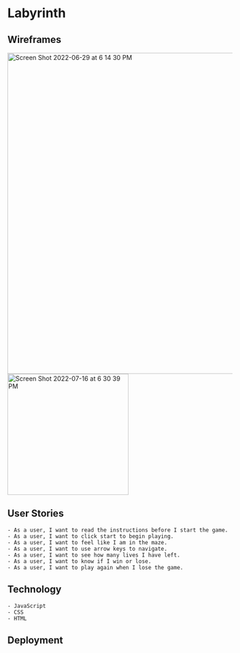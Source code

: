 # Labyrinth

## Wireframes

<img width="719" alt="Screen Shot 2022-06-29 at 6 14 30 PM" src="https://user-images.githubusercontent.com/93559383/177011161-05ff3671-07d1-46a0-9966-11ddd8652e0d.png">

<img width="271" alt="Screen Shot 2022-07-16 at 6 30 39 PM" src="https://user-images.githubusercontent.com/93559383/179380228-e5de0261-31e3-4d22-b391-4ea1812ccec9.png">

## User Stories
    - As a user, I want to read the instructions before I start the game.
    - As a user, I want to click start to begin playing.
    - As a user, I want to feel like I am in the maze.
    - As a user, I want to use arrow keys to navigate. 
    - As a user, I want to see how many lives I have left.
    - As a user, I want to know if I win or lose. 
    - As a user, I want to play again when I lose the game. 

## Technology 
    - JavaScript
    - CSS
    - HTML

## Deployment
